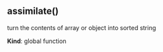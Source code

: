 <a name="assimilate"></a>
## assimilate()
turn the contents of array or object into sorted string

**Kind**: global function  

